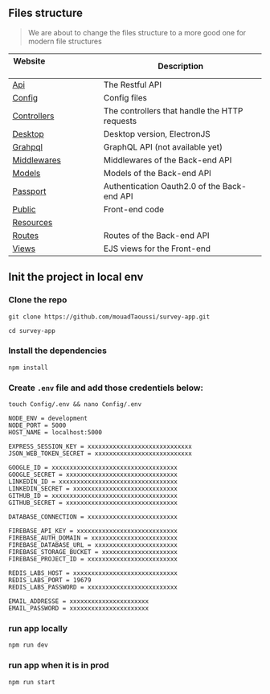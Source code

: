 ## Files structure

> We are about to change the files structure to a more good one for modern file structures

| Website&nbsp; &nbsp; &nbsp; &nbsp; &nbsp; &nbsp; &nbsp; &nbsp; &nbsp; &nbsp; &nbsp; &nbsp; &nbsp; &nbsp; | Description |
| ----------------------- | ------------------ |
| [Api](https://github.com/mouadTaoussi/survey-app/tree/master/Api)| The Restful API |
| [Config](https://github.com/mouadTaoussi/survey-app/tree/master/Config)| Config files |
| [Controllers](https://github.com/mouadTaoussi/survey-app/tree/master/Controllers)| The controllers that handle the HTTP requests |
| [Desktop](https://github.com/mouadTaoussi/survey-app/tree/master/Desktop)| Desktop version, ElectronJS |
| [Grahpql](https://github.com/mouadTaoussi/survey-app/tree/master/Graphql)| GraphQL API (not available yet) |
| [Middlewares](https://github.com/mouadTaoussi/survey-app/tree/master/Middlewares)| Middlewares of the Back-end API |
| [Models](https://github.com/mouadTaoussi/survey-app/tree/master/Models)| Models of the Back-end API |
| [Passport](https://github.com/mouadTaoussi/survey-app/tree/master/Passport)| Authentication Oauth2.0 of the Back-end API |
| [Public](https://github.com/mouadTaoussi/survey-app/tree/master/Public)| Front-end code |
| [Resources](https://github.com/mouadTaoussi/survey-app/tree/master/Resources)| |
| [Routes](https://github.com/mouadTaoussi/survey-app/tree/master/Routes)| Routes of the Back-end API |
| [Views](https://github.com/mouadTaoussi/survey-app/tree/master/Views)| EJS views for the Front-end |

## Init the project in local env

### Clone the repo

```
git clone https://github.com/mouadTaoussi/survey-app.git
```
```
cd survey-app
```

### Install the dependencies

```
npm install
```

### Create ``.env`` file and add those credentiels below:

```
touch Config/.env && nano Config/.env
```
```
NODE_ENV = development
NODE_PORT = 5000
HOST_NAME = localhost:5000

EXPRESS_SESSION_KEY = xxxxxxxxxxxxxxxxxxxxxxxxxxxxx
JSON_WEB_TOKEN_SECRET = xxxxxxxxxxxxxxxxxxxxxxxxxxx

GOOGLE_ID = xxxxxxxxxxxxxxxxxxxxxxxxxxxxxxxxxxx
GOOGLE_SECRET = xxxxxxxxxxxxxxxxxxxxxxxxxxxxxxx
LINKEDIN_ID = xxxxxxxxxxxxxxxxxxxxxxxxxxxxxxxxx
LINKEDIN_SECRET = xxxxxxxxxxxxxxxxxxxxxxxxxxxxx
GITHUB_ID = xxxxxxxxxxxxxxxxxxxxxxxxxxxxxxxxxxx
GITHUB_SECRET = xxxxxxxxxxxxxxxxxxxxxxxxxxxxxxx

DATABASE_CONNECTION = xxxxxxxxxxxxxxxxxxxxxxxxx

FIREBASE_API_KEY = xxxxxxxxxxxxxxxxxxxxxxxxxxxx
FIREBASE_AUTH_DOMAIN = xxxxxxxxxxxxxxxxxxxxxxxx
FIREBASE_DATABASE_URL = xxxxxxxxxxxxxxxxxxxxxxx
FIREBASE_STORAGE_BUCKET = xxxxxxxxxxxxxxxxxxxxx
FIREBASE_PROJECT_ID = xxxxxxxxxxxxxxxxxxxxxxxxx

REDIS_LABS_HOST = xxxxxxxxxxxxxxxxxxxxxxxxxxxxx
REDIS_LABS_PORT = 19679
REDIS_LABS_PASSWORD = xxxxxxxxxxxxxxxxxxxxxxxxx

EMAIL_ADDRESSE = xxxxxxxxxxxxxxxxxxxxxx
EMAIL_PASSWORD = xxxxxxxxxxxxxxxxxxxxxx

```

### run app locally

```
npm run dev
```

### run app when it is in prod

```
npm run start
```
